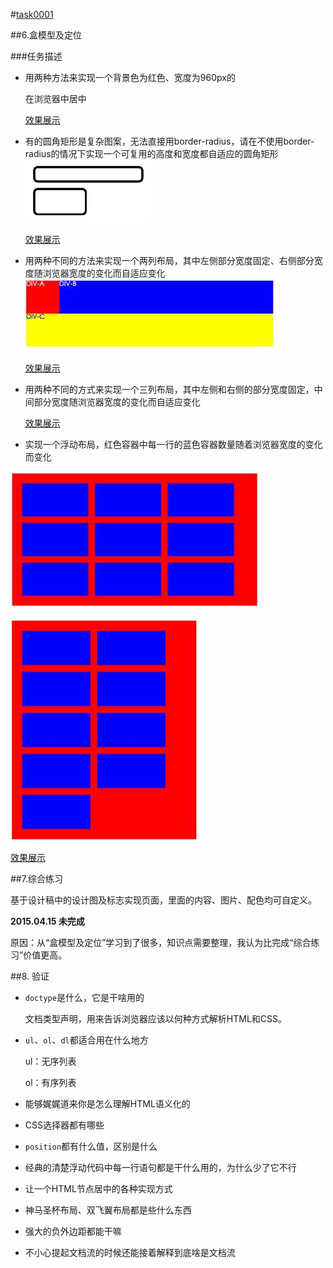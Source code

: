 #[task0001](https://github.com/baidu-ife/ife/tree/master/task/task0001)


##6.盒模型及定位

###任务描述

- 用两种方法来实现一个背景色为红色、宽度为960px的<DIV>在浏览器中居中 

    [效果展示](http://www.liyaoli.com/demo/ife/task0001/box-model-postion/item1.html)

- 有的圆角矩形是复杂图案，无法直接用border-radius，请在不使用border-radius的情况下实现一个可复用的高度和宽度都自适应的圆角矩形![](task0001_1.png)

    [效果展示](http://www.liyaoli.com/demo/ife/task0001/box-model-postion/item2.html)

- 用两种不同的方法来实现一个两列布局，其中左侧部分宽度固定、右侧部分宽度随浏览器宽度的变化而自适应变化
 ![](task0001_2.jpg)

    [效果展示](http://www.liyaoli.com/demo/ife/task0001/box-model-postion/item3.html)


- 用两种不同的方式来实现一个三列布局，其中左侧和右侧的部分宽度固定，中间部分宽度随浏览器宽度的变化而自适应变化

    [效果展示](http://www.liyaoli.com/demo/ife/task0001/box-model-postion/item4.html)

- 实现一个浮动布局，红色容器中每一行的蓝色容器数量随着浏览器宽度的变化而变化

 ![](task0001_3.jpg)

 ![](task0001_4.jpg)

    
   [效果展示](http://www.liyaoli.com/demo/ife/task0001/box-model-postion/item5.html)

##7.综合练习

基于设计稿中的设计图及标志实现页面，里面的内容、图片、配色均可自定义。

**2015.04.15 未完成**

原因：从“盒模型及定位”学习到了很多，知识点需要整理，我认为比完成“综合练习”价值更高。

##8. 验证

- `doctype`是什么，它是干啥用的

    文档类型声明，用来告诉浏览器应该以何种方式解析HTML和CSS。

- `ul`、`ol`、`dl`都适合用在什么地方

	ul：无序列表

    ol：有序列表

- 能够娓娓道来你是怎么理解HTML语义化的
- CSS选择器都有哪些
- `position`都有什么值，区别是什么
- 经典的清楚浮动代码中每一行语句都是干什么用的，为什么少了它不行
- 让一个HTML节点居中的各种实现方式
- 神马圣杯布局、双飞翼布局都是些什么东西
- 强大的负外边距都能干嘛
- 不小心提起文档流的时候还能接着解释到底啥是文档流